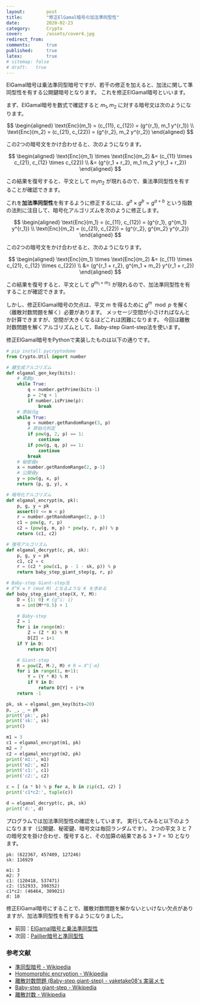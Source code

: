 ```yaml
---
layout:        post
title:         "修正ElGamal暗号の加法準同型性"
date:          2020-02-23
category:      Crypto
cover:         /assets/cover4.jpg
redirect_from:
comments:      true
published:     true
latex:         true
# sitemap: false
# draft:   true
---
```


ElGamal暗号は乗法準同型暗号ですが、若干の修正を加えると、加法に関して準同型性を有する公開鍵暗号となります。
これを修正ElGamal暗号といいます。

まず、ElGamal暗号を数式で確認すると $m_1, m_2$ に対する暗号文は次のようになります。

$$
\begin{aligned}
  \text{Enc}(m_1) = (c_{11}, c_{12}) = (g^{r_1}, m_1 y^{r_1}) \\
  \text{Enc}(m_2) = (c_{21}, c_{22}) = (g^{r_2}, m_2 y^{r_2})
\end{aligned}
$$

この2つの暗号文をかけ合わせると、次のようになります。

$$
\begin{aligned}
  \text{Enc}(m_1) \times \text{Enc}(m_2)
  &= (c_{11} \times c_{21}, c_{12} \times c_{22}) \\
  &= (g^{r_1 + r_2}, m_1 m_2 y^{r_1 + r_2})
\end{aligned}
$$

この結果を復号すると、平文として $m_1 m_2$ が現れるので、乗法準同型性を有することが確認できます。

これを**加法準同型性**を有するように修正するには、$g^a \times g^b = g^{a+b}$ という指数の法則に注目して、暗号化アルゴリズムを次のように修正します。

$$
\begin{aligned}
  \text{Enc}(m_1) = (c_{11}, c_{12}) = (g^{r_1}, g^{m_1} y^{r_1}) \\
  \text{Enc}(m_2) = (c_{21}, c_{22}) = (g^{r_2}, g^{m_2} y^{r_2})
\end{aligned}
$$

この2つの暗号文をかけ合わせると、次のようになります。

$$
\begin{aligned}
  \text{Enc}(m_1) \times \text{Enc}(m_2)
  &= (c_{11} \times c_{21}, c_{12} \times c_{22}) \\
  &= (g^{r_1 + r_2}, g^{m_1 + m_2} y^{r_1 + r_2})
\end{aligned}
$$

この結果を復号すると、平文として $g^{m_1 + m_2}$ が現れるので、加法準同型性を有することが確認できます。

しかし、修正ElGamal暗号の欠点は、平文 $m$ を得るために $g^m \mod p$ を解く（離散対数問題を解く）必要があります。
メッセージ空間が小さければなんとか計算できますが、空間が大きくなるほどこれは困難になります。
今回は離散対数問題を解くアルゴリズムとして、Baby-step Giant-step法を使います。

修正ElGamal暗号をPythonで実装したものは以下の通りです。

```python
# pip install pycryptodome
from Crypto.Util import number

# 鍵生成アルゴリズム
def elgamal_gen_key(bits):
    # 素数p
    while True:
        q = number.getPrime(bits-1)
        p = 2*q + 1
        if number.isPrime(p):
            break
    # 原始元g
    while True:
        g = number.getRandomRange(3, p)
        # 原始元判定
        if pow(g, 2, p) == 1:
            continue
        if pow(g, q, p) == 1:
            continue
        break
    # 秘密値x
    x = number.getRandomRange(2, p-1)
    # 公開値y
    y = pow(g, x, p)
    return (p, g, y), x

# 暗号化アルゴリズム
def elgamal_encrypt(m, pk):
    p, g, y = pk
    assert(0 <= m < p)
    r = number.getRandomRange(2, p-1)
    c1 = pow(g, r, p)
    c2 = (pow(g, m, p) * pow(y, r, p)) % p
    return (c1, c2)

# 復号アルゴリズム
def elgamal_decrypt(c, pk, sk):
    p, g, y = pk
    c1, c2 = c
    r = (c2 * pow(c1, p - 1 - sk, p)) % p
    return baby_step_giant_step(g, r, p)

# Baby-step Giant-step法
# X^K ≡ Y (mod M) となるような K を求める
def baby_step_giant_step(X, Y, M):
    D = {1: 0} # {g^i: i}
    m = int(M**0.5) + 1

    # Baby-step
    Z = 1
    for i in range(m):
        Z = (Z * X) % M
        D[Z] = i+1
    if Y in D:
        return D[Y]

    # Giant-step
    R = pow(Z, M-2, M) # R = X^{-m}
    for i in range(1, m+1):
        Y = (Y * R) % M
        if Y in D:
            return D[Y] + i*m
    return -1

pk, sk = elgamal_gen_key(bits=20)
p, _, _ = pk
print('pk:', pk)
print('sk:', sk)
print()

m1 = 3
c1 = elgamal_encrypt(m1, pk)
m2 = 7
c2 = elgamal_encrypt(m2, pk)
print('m1:', m1)
print('m2:', m2)
print('c1:', c1)
print('c2:', c2)

c = [ (a * b) % p for a, b in zip(c1, c2) ]
print('c1*c2:', tuple(c))

d = elgamal_decrypt(c, pk, sk)
print('d:', d)
```

プログラムでは加法準同型性の確認をしています。
実行してみると以下のようになります（公開鍵、秘密鍵、暗号文は毎回ランダムです）。
2つの平文 $3$ と $7$ の暗号文を掛け合わせ、復号すると、その加算の結果である $3 + 7 = 10$ となります。

```
pk: (622367, 457409, 127246)
sk: 116929

m1: 3
m2: 7
c1: (120418, 537471)
c2: (152933, 398352)
c1*c2: (46464, 309021)
d: 10
```

修正ElGamal暗号にすることで、離散対数問題を解かないといけない欠点がありますが、加法準同型性を有するようになりました。


- 前回：[ElGamal暗号と乗法準同型性](./elgamal-encryption)
- 次回：[Paillier暗号と準同型性](./paillier-cryptosystem)

### 参考文献

- [準同型暗号 - Wikipedia](https://ja.wikipedia.org/wiki/%E6%BA%96%E5%90%8C%E5%9E%8B%E6%9A%97%E5%8F%B7)
- [Homomorphic encryption - Wikipedia](https://en.wikipedia.org/wiki/Homomorphic_encryption)
- [離散対数問題 (Baby-step giant-step) - yaketake08's 実装メモ](https://tjkendev.github.io/procon-library/python/math/baby-step-giant-step.html)
- [Baby-step giant-step - Wikipedia](https://en.wikipedia.org/wiki/Baby-step_giant-step)
- [離散対数 - Wikipedia](https://ja.wikipedia.org/wiki/%E9%9B%A2%E6%95%A3%E5%AF%BE%E6%95%B0)
